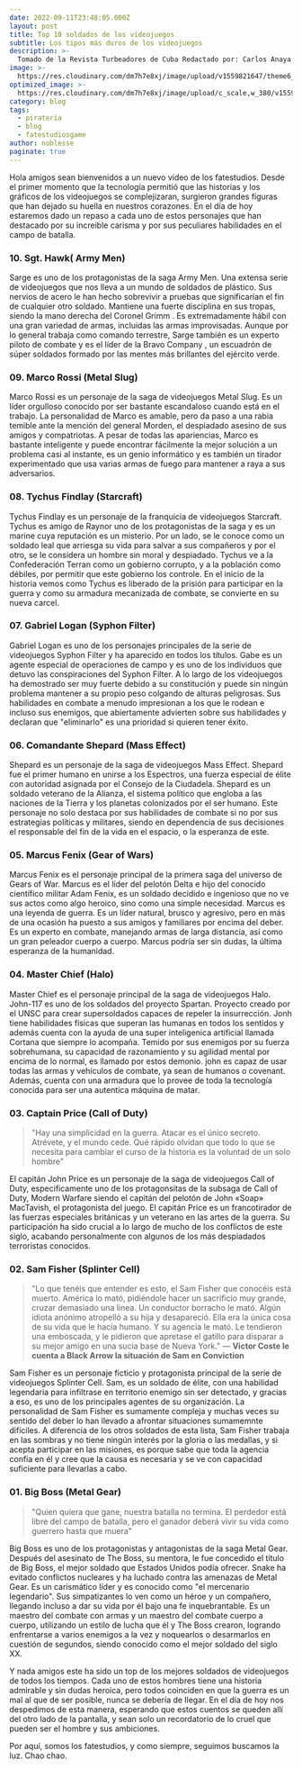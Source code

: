 ```yaml
---
date: 2022-09-11T23:48:05.000Z
layout: post
title: Top 10 soldados de los videojuegos
subtitle: Los tipos más duros de los videojuegos
description: >-
  Tomado de la Revista Turbeadores de Cuba Redactado por: Carlos Anaya (noblesse)
image: >-
  https://res.cloudinary.com/dm7h7e8xj/image/upload/v1559821647/theme6_qeeojf.jpg
optimized_image: >-
  https://res.cloudinary.com/dm7h7e8xj/image/upload/c_scale,w_380/v1559821647/theme6_qeeojf.jpg
category: blog
tags:
  - pirateria
  - blog
  - fatestudiosgame
author: noblesse
paginate: true
---
```

Hola amigos sean bienvenidos a un nuevo video de los fatestudios. Desde el primer momento que la tecnología permitió que las historias y los gráficos de los videojuegos se complejizaran, surgieron grandes figuras que han dejado su huella en nuestros corazones. En el día de hoy estaremos dado un repaso a cada uno de estos personajes que han destacado por su increible carisma y por sus peculiares habilidades en el campo de batalla.

### 10. Sgt. Hawk( Army Men)

Sarge es uno de los protagonistas de la saga Army Men. Una extensa serie de videojuegos que nos lleva a un mundo de soldados de plástico. 
Sus nervios de acero le han hecho sobrevivir a pruebas que significarían el fin de cualquier otro soldado. Mantiene una fuerte disciplina en sus tropas, siendo la mano derecha del Coronel Grimm . Es extremadamente hábil con una gran variedad de armas, incluidas las armas improvisadas.
Aunque por lo general trabaja como comando terrestre, Sarge también  es un experto piloto de combate y es el líder de la Bravo Company , un escuadrón de súper soldados formado por las mentes más brillantes del ejército verde.

### 09. Marco Rossi (Metal Slug)

Marco Rossi es un personaje de la saga de videojuegos Metal Slug. Es un líder orgulloso conocido por ser bastante escandaloso cuando está en el trabajo.
La personalidad de Marco es amable, pero da paso a una rabia temible ante la mención del general Morden, el despiadado asesino de sus amigos y compatriotas.
A pesar de todas las apariencias, Marco es bastante inteligente y puede encontrar fácilmente la mejor solución a un problema casi al instante, es un genio informático y es también un tirador experimentado que usa varias armas de fuego para mantener a raya a sus adversarios.  

### 08. Tychus Findlay (Starcraft)

Tychus Findlay es un personaje de la franquicia de videojuegos Starcraft. Tychus es amigo de Raynor uno de los protagonistas de la saga y es un marine cuya reputación es un misterio. Por un lado, se le conoce como un soldado leal que arriesga su vida para salvar a sus compañeros y por el otro, se le considera un hombre sin moral y despiadado. Tychus ve a la Confederación Terran como un gobierno corrupto, y a la población como débiles, por permitir que este gobierno los controle. En el inicio de la historia vemos como Tychus es liberado de la prisión para participar en la guerra y como su  armadura mecanizada de combate, se convierte en su nueva carcel.


### 07. Gabriel Logan (Syphon Filter)

Gabriel Logan es uno de los personajes principales de la serie de videojuegos Syphon Filter y ha aparecido en todos los títulos. Gabe es un agente especial de operaciones de campo y es uno de los individuos que detuvo las conspiraciones del Syphon Filter. A lo largo de los videojuegos ha demostrado ser muy fuerte debido a su constitución y puede sin ningún problema mantener a su propio peso colgando de alturas peligrosas. Sus habilidades en combate a menudo impresionan a los que le rodean e incluso sus enemigos, que abiertamente advierten sobre sus habilidades y declaran que "eliminarlo" es una prioridad si quieren tener éxito.

### 06. Comandante Shepard (Mass Effect)

Shepard es un personaje de la saga de videojuegos Mass Effect. Shepard fue el primer humano en unirse a los Espectros, una fuerza especial de élite con autoridad asignada por el Consejo de la Ciudadela. Shepard  es un soldado veterano de la Alianza, el sistema político que engloba a las naciones de la Tierra y los planetas colonizados por el ser humano. Este personaje no solo destaca por sus habilidades de combate si no por sus estrategias políticas y militares, siendo en dependencia de sus decisiones el responsable del fin de la vida en el espacio, o la esperanza de este.


### 05. Marcus Fenix (Gear of Wars)

Marcus Fenix es el personaje principal de la primera saga del universo de Gears of War. Marcus es el líder del pelotón Delta e hijo del conocido científico militar Adam Fenix, es un soldado decidido e ingenioso que no ve sus actos como algo heroico, sino como una simple necesidad. 
Marcus es una leyenda de guerra. Es un líder natural, brusco y agresivo, pero en más de una ocasión ha puesto a sus amigos y familiares por encima del deber.  Es un experto en combate, manejando armas de larga distancia, así como un gran peleador cuerpo a cuerpo. Marcus podría ser sin dudas, la última esperanza de la humanidad.


### 04. Master Chief (Halo)

Master Chief es el personaje principal de la saga de videojuegos Halo. John-117 es uno de los soldados del proyecto Spartan. Proyecto creado por el UNSC para crear supersoldados capaces de repeler la insurrección.  Jonh tiene habilidades físicas que superan las humanas en todos los sentidos y además cuenta con la ayuda de  una super inteligenica artificial  llamada Cortana que siempre lo acompaña. Temido por sus enemigos  por su fuerza sobrehumana, su capacidad de razonamiento y su agilidad mental por encima de lo normal, es llamado por estos demonio.
john es capaz de usar todas las armas y vehículos de combate, ya sean de humanos o covenant. Además, cuenta con una armadura que lo provee de toda la tecnología conocida para ser una autentica máquina de matar.


### 03. Captain Price (Call of Duty)

>"Hay una simplicidad en la guerra. Atacar es el único secreto. Atrévete, y el mundo cede. Qué rápido olvidan que todo lo que se necesita para cambiar el curso de la historia es la voluntad de un solo hombre"

El capitán John Price es un personaje de la saga de videojuegos Call of Duty, especificamente uno de los protagonsitas de la subsaga de Call of Duty, Modern Warfare siendo el capitán del pelotón de John «Soap» MacTavish, el protagonista del juego. El capitán Price es un francotirador de las fuerzas especiales británicas y un veterano en las artes de la guerra. Su participación ha sido crucial a lo largo de mucho de los conflictos de este siglo, acabando personalmente con algunos de los más despiadados terroristas conocidos. 


### 02. Sam Fisher (Splinter Cell)

>"Lo que tenéis que entender es esto, el Sam Fisher que conocéis está muerto. América lo mató, pidiéndole hacer un sacrificio muy grande, cruzar demasiado una linea. Un conductor borracho le mató. Algún idiota anónimo atropelló a su hija y desapareció. Ella era la única cosa de su vida que le hacía humano. Y su agencia le mató. Le tendieron una emboscada, y le pidieron que apretase el gatillo para disparar a su mejor amigo en una sucia base de Nueva York."
— **Victor Coste le cuenta a Black Arrow la situación de Sam en Conviction**

Sam Fisher es un personaje ficticio y protagonista principal de la serie de videojuegos Splinter Cell. Sam, es un soldado de élite, con una habilidad legendaria para infiltrase en territorio enemigo sin ser detectado, y gracias a eso, es uno de los principales agentes de su organización. La personalidad de Sam Fisher es sumamente compleja y  muchas veces su sentido del deber lo han llevado a afrontar situaciones sumamemnte difíciles. A diferencia de los otros soldados de esta lista, Sam Fisher trabaja en las sombras y no tiene ningún interés por la gloria o las medallas, y si acepta participar en las misiones, es porque sabe que toda la agencia confía en él y cree que la causa es necesaria y se ve con capacidad suficiente para llevarlas a cabo.


### 01. Big Boss  (Metal Gear) 

>"Quien quiera que gane, nuestra batalla no termina. El perdedor está libre del campo de batalla, pero el ganador deberá vivir su vida como guerrero hasta que muera"

Big Boss es uno de los protagonistas y antagonistas de la saga Metal Gear. Después del asesinato de The Boss, su mentora, le fue concedido el título de Big Boss, el mejor soldado que Estados Unidos podía ofrecer. Snake ha evitado conflictos nucleares y ha luchado contra las amenazas de Metal Gear. Es un carismático líder y es conocido como "el mercenario legendario". Sus simpatizantes lo ven como un héroe y un compañero, llegando incluso a dar su vida por él bajo una fe inquebrantable. Es un maestro del combate con armas y un maestro del combate cuerpo a cuerpo, utilizando un estilo de lucha que él y The Boss crearon, logrando enfrentarse a varios enemigos a la vez y noquearlos o desarmarlos en cuestión de segundos, siendo conocido como el mejor soldado del siglo XX.

Y nada amigos este ha sido un top de los mejores soldados de videojuegos de todos los tiempos. Cada uno de estos hombres tiene una historia admirable y sin dudas heroica, pero todos coinciden en que la guerra es un mal al que  de ser posible, nunca se debería de llegar. 
En el día de hoy nos despedimos de esta manera, esperando que estos cuentos se queden allí del otro lado de la pantalla, y sean solo un recordatorio de lo cruel que pueden ser el hombre y sus ambiciones.

Por aquí, somos los fatestudios, y como siempre, seguimos buscamos la luz. Chao chao.